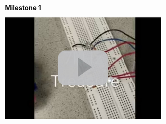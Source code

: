 ## Milestone 1


[![treasure detection video](./image/milestone2/2_1.JPG)](https://youtu.be/9iJFbW3Qb2s)
